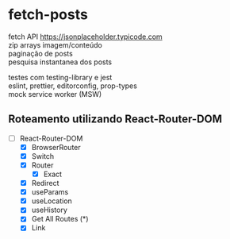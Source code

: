 # fetch-posts

fetch API https://jsonplaceholder.typicode.com<br/>
zip arrays imagem/conteúdo<br/>
paginação de posts<br/>
pesquisa instantanea dos posts<br/>

testes com testing-library e jest<br/>
eslint, prettier, editorconfig, prop-types<br/>
mock service worker (MSW)<br/>

## Roteamento utilizando React-Router-DOM

- [ ] React-Router-DOM
  - [x] BrowserRouter
  - [x] Switch
  - [x] Router
    - [x] Exact
  - [x] Redirect
  - [x] useParams
  - [x] useLocation
  - [x] useHistory
  - [x] Get All Routes (\*)
  - [x] Link
